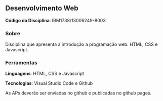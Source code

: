 ## Desenvolvimento Web 

**Código da Disciplina**: IBM1738/13006249-8003

### Sobre

Disciplina que apresenta a introdução a programação web: HTML, CSS e Javascript.

### Ferramentas

**Linguagens**: HTML, CSS e Javascript

**Tecnologias**: Visual Studio Code e Github

As APs deverão ser enviadas no github e publicadas no github pages.
